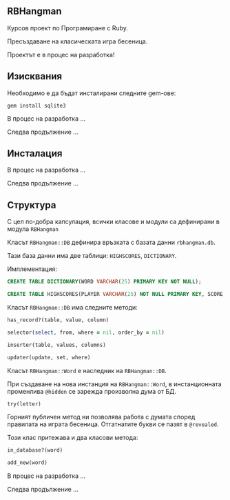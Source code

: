 ## RBHangman

Курсов проект по Програмиране с Ruby.

Пресъздаване на класическата игра бесеница.

Проектът е в процес на разработка!

## Изисквания

Необходимо е да бъдат инсталирани следните gem-ове:

`gem install sqlite3`


В процес на разработка ...

Следва продължение ...

## Инсталация

В процес на разработка ...

Следва продължение ...


## Структура

С цел по-добра капсулация, всички класове и модули са дефинирани в модула `RBHangman`

Класът `RBHangman::DB` дефинира връзката с базата данни `rbhangman.db`. 


Тази база данни има две таблици: `HIGHSCORES`, `DICTIONARY`.

Имплементация: 

```SQL
CREATE TABLE DICTIONARY(WORD VARCHAR(25) PRIMARY KEY NOT NULL);
```
```SQL
CREATE TABLE HIGHSCORES(PLAYER VARCHAR(25) NOT NULL PRIMARY KEY, SCORE INTEGER NOT NULL);
```

Класът `RBHangman::DB` има следните методи:

```ruby
has_record?(table, value, column)
```

```ruby
selector(select, from, where = nil, order_by = nil)
```

```ruby
inserter(table, values, columns)
```

```ruby
updater(update, set, where)
```

Класът `RBHangman::Word` е наследник на `RBHangman::DB`.

При създаване на нова инстанция на `RBHangman::Word`, в инстанционната променлива `@hidden` се зарежда произволна дума от БД.
 
```ruby
try(letter)
```

Горният публичен метод ни позволява работа с думата според правилата на играта бесеница. Отгатнатите букви се пазят в `@revealed`.

Този клас притежава и два класови метода: 

```ruby
in_database?(word)
```

```ruby
add_new(word)
```







В процес на разработка ...

Следва продължение ...



